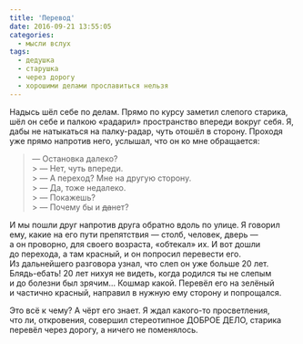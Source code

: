 ```yaml
---
title: 'Перевод'
date: 2016-09-21 13:55:05
categories:
  - мысли вслух
tags:
  - дедушка
  - старушка
  - через дорогу
  - хорошими делами прославиться нельзя
---
```


Надысь шёл себе по&nbsp;делам. Прямо по&nbsp;курсу заметил слепого старика, шёл
он&nbsp;себе и&nbsp;палкою &laquo;радарил&raquo; пространство впереди вокруг себя. Я, дабы
не&nbsp;натыкаться на&nbsp;<nobr>палку-радар</nobr>, чуть отошёл в&nbsp;сторону. Проходя уже прямо
напротив него, услышал, что он&nbsp;ко&nbsp;мне обращается:

> &#8213; Остановка далеко?<br> > &#8213; Нет, чуть впереди.<br> > &#8213; А&nbsp;переход? Мне
> на&nbsp;другую сторону.<br> > &#8213; Да, тоже недалеко.<br> > &#8213; Покажешь?<br> > &#8213;
> Почему&nbsp;бы и&nbsp;<del>да</del>нет?

И&nbsp;мы&nbsp;пошли&nbsp;друг напротив друга обратно вдоль по&nbsp;улице. Я&nbsp;говорил ему, какие
на&nbsp;его пути препятствия&nbsp;&mdash; столб, человек, дверь&nbsp;&mdash;
а&nbsp;он&nbsp;проворно, для своего возраста, &laquo;обтекал&raquo; их. И&nbsp;вот дошли
до&nbsp;перехода, а&nbsp;там красный, и&nbsp;он&nbsp;попросил перевести его. Из&nbsp;дальнейшего
разговора узнал, что слеп он&nbsp;уже больше 20 лет. <nobr>Блядь-ебать</nobr>! 20 лет нихуя
не&nbsp;видеть, когда родился ты&nbsp;не&nbsp;слепым и&nbsp;до&nbsp;болезни был зрячим&hellip;
Кошмар какой. Перевёл его на&nbsp;зелёный и&nbsp;частично красный, направил в&nbsp;нужную ему
сторону и&nbsp;попрощался.

Это всё к&nbsp;чему? А&nbsp;чёрт его знает. Я&nbsp;ждал <nobr>какого-то</nobr> просветления,
что&nbsp;ли, откровения, совершил стереотипное ДОБРОЕ ДЕЛО, старика перевёл через дорогу,
а&nbsp;ничего не&nbsp;поменялось.

